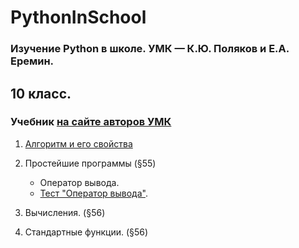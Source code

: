 # PythonInSchool
### Изучение Python в школе. УМК — К.Ю. Поляков и Е.А. Еремин.
## 10 класс.
### Учебник <a href='http://kpolyakov.spb.ru/loadstat.php?f=/download/ch10-8_python.pdf'>на сайте авторов УМК</a>
1. [Алгоритм и его свойства](01._Алгоритм_и_его_свойства.md)
2. Простейшие программы  (§55)
    - Оператор вывода.
    - <a href='http://olimp.avk-wellcom.ru/moodle/mod/quiz/view.php?id=349'>Тест "Оператор вывода"</a>.
3. Вычисления. (§56)

4. Стандартные функции. (§56)
